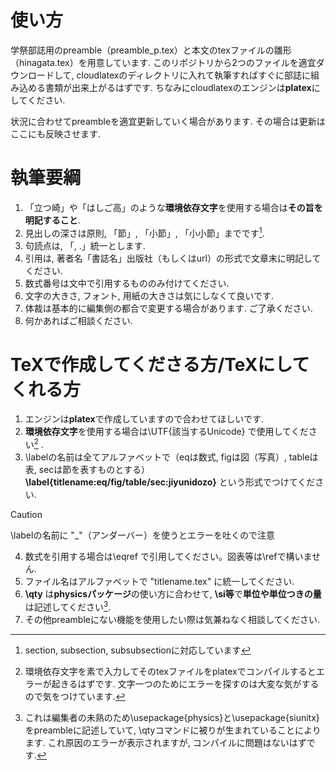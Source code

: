 # 使い方
学祭部誌用のpreamble（preamble_p.tex）と本文のtexファイルの雛形（hinagata.tex）を用意しています. 
このリポジトリから2つのファイルを適宜ダウンロードして, cloudlatexのディレクトリに入れて執筆すればすぐに部誌に組み込める書類が出来上がるはずです. 
ちなみにcloudlatexのエンジンは**platex**にしてください. 

状況に合わせてpreambleを適宜更新していく場合があります. 
その場合は更新はここにも反映させます. 




# 執筆要綱
1. 「立つ崎」や「はしご高」のような**環境依存文字**を使用する場合は**その旨を明記すること**. 
2. 見出しの深さは原則, 「節」, 「小節」, 「小小節」までです[^1]. 
3. 句読点は, 「, .」統一とします.
4. 引用は, 著者名「書誌名」出版社（もしくはurl）の形式で文章末に明記してください. 
5. 数式番号は文中で引用するもののみ付けてください. 
6. 文字の大きさ, フォント, 用紙の大きさは気にしなくて良いです. 
7. 体裁は基本的に編集側の都合で変更する場合があります. ご了承ください. 
8. 何かあればご相談ください.

[^1]: section, subsection, subsubsectionに対応しています

# TeXで作成してくださる方/TeXにしてくれる方
1. エンジンは**platex**で作成していますので合わせてほしいです. 
2. **環境依存文字**を使用する場合は\UTF{該当するUnicode} で使用してください[^2] .
3. \labelの名前は全てアルファベットで（eqは数式, figは図（写真）, tableは表, secは節を表すものとする）
**\label{titlename:eq/fig/table/sec:jiyunidozo}**
という形式でつけてください.
>[!CAUTION]
>\labelの名前に "_"（アンダーバー）を使うとエラーを吐くので注意
4. 数式を引用する場合は\eqref で引用してください。図表等は\refで構いません. 
5. ファイル名はアルファベットで "titlename.tex" に統一してください.
6. **\qty** は**physicsパッケージ**の使い方に合わせて, **\si等**で**単位や単位つきの量**は記述してください[^3].
7. その他preambleにない機能を使用したい際は気兼ねなく相談してください. 




[^2]: 環境依存文字を素で入力してそのtexファイルをplatexでコンパイルするとエラーが起きるはずです. 文字一つのためにエラーを探すのは大変な気がするので気をつけています. 
[^3]: これは編集者の未熟のため\usepackage{physics}と\usepackage{siunitx}をpreambleに記述していて, \qtyコマンドに被りが生まれていることによります. これ原因のエラーが表示されますが, コンパイルに問題はないはずです. 
